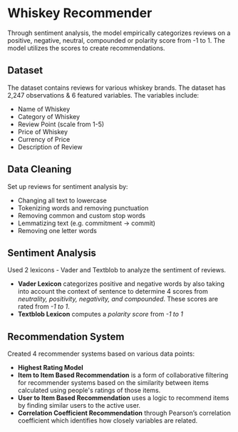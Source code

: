 # Whiskey Recommender
Through sentiment analysis, the model empirically categorizes reviews on a positive, negative, neutral, compounded or polarity score from -1 to 1. The model utilizes the scores to create recommendations. 


## Dataset
The dataset contains reviews for various whiskey brands. The dataset has 2,247 observations & 6 featured variables. The variables include:
  - Name of Whiskey
  - Category of Whiskey
  - Review Point (scale from 1-5)
  - Price of Whiskey
  - Currency of Price
  - Description of Review
  
 ## Data Cleaning 
Set up reviews for sentiment analysis by:
  - Changing all text to lowercase
  - Tokenizing words and removing punctuation
  - Removing common and custom stop words
  - Lemmatizing text (e.g. commitment → commit)
  - Removing one letter words
  
 ## Sentiment Analysis
 Used 2 lexicons - Vader and Textblob to analyze the sentiment of reviews.
  - **Vader Lexicon** categorizes positive and negative words by also taking into account the context of sentence to determine 4 scores from *neutrality, positivity, negativity, and compounded*. These scores are rated from *-1 to 1*. 
  - **Textblob Lexicon** computes a *polarity score* from *-1 to 1*
  
 ## Recommendation System
 Created 4 recommender systems based on various data points:
  - **Highest Rating Model**
  - **Item to Item Based Recommendation** is a form of collaborative filtering for recommender systems based on the similarity between items calculated using people's ratings of those items.
  - **User to Item Based Recommendation** uses a logic to recommend items by finding similar users to the active user.
  - **Correlation Coefficient Recommendation** through Pearson’s correlation coefficient which identifies how closely variables are related.
    
    
 

 
